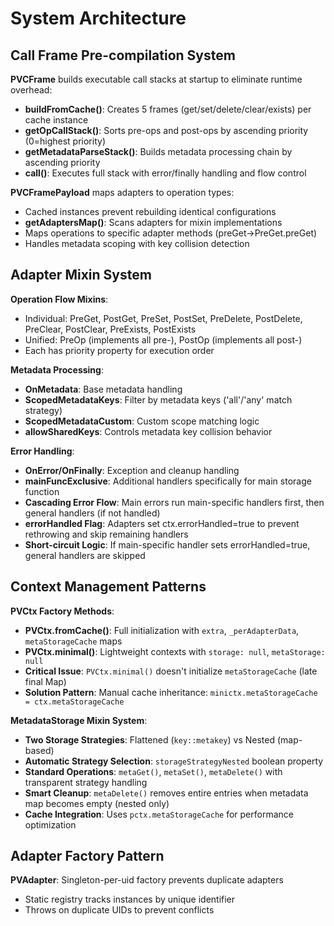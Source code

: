 # System Architecture

## Call Frame Pre-compilation System
**PVCFrame** builds executable call stacks at startup to eliminate runtime overhead:
- **buildFromCache()**: Creates 5 frames (get/set/delete/clear/exists) per cache instance
- **getOpCallStack()**: Sorts pre-ops and post-ops by ascending priority (0=highest priority)
- **getMetadataParseStack()**: Builds metadata processing chain by ascending priority
- **call()**: Executes full stack with error/finally handling and flow control

**PVCFramePayload** maps adapters to operation types:
- Cached instances prevent rebuilding identical configurations
- **getAdaptersMap()**: Scans adapters for mixin implementations
- Maps operations to specific adapter methods (preGet→PreGet.preGet)
- Handles metadata scoping with key collision detection

## Adapter Mixin System
**Operation Flow Mixins**:
- Individual: PreGet, PostGet, PreSet, PostSet, PreDelete, PostDelete, PreClear, PostClear, PreExists, PostExists
- Unified: PreOp (implements all pre-), PostOp (implements all post-)
- Each has priority property for execution order

**Metadata Processing**:
- **OnMetadata**: Base metadata handling
- **ScopedMetadataKeys**: Filter by metadata keys ('all'/'any' match strategy)
- **ScopedMetadataCustom**: Custom scope matching logic
- **allowSharedKeys**: Controls metadata key collision behavior

**Error Handling**:
- **OnError/OnFinally**: Exception and cleanup handling
- **mainFuncExclusive**: Additional handlers specifically for main storage function
- **Cascading Error Flow**: Main errors run main-specific handlers first, then general handlers (if not handled)
- **errorHandled Flag**: Adapters set ctx.errorHandled=true to prevent rethrowing and skip remaining handlers
- **Short-circuit Logic**: If main-specific handler sets errorHandled=true, general handlers are skipped

## Context Management Patterns
**PVCtx Factory Methods**:
- **PVCtx.fromCache()**: Full initialization with `extra`, `_perAdapterData`, `metaStorageCache` maps
- **PVCtx.minimal()**: Lightweight contexts with `storage: null`, `metaStorage: null`
- **Critical Issue**: `PVCtx.minimal()` doesn't initialize `metaStorageCache` (late final Map)
- **Solution Pattern**: Manual cache inheritance: `minictx.metaStorageCache = ctx.metaStorageCache`

**MetadataStorage Mixin System**:
- **Two Storage Strategies**: Flattened (`key::metakey`) vs Nested (map-based)
- **Automatic Strategy Selection**: `storageStrategyNested` boolean property
- **Standard Operations**: `metaGet()`, `metaSet()`, `metaDelete()` with transparent strategy handling
- **Smart Cleanup**: `metaDelete()` removes entire entries when metadata map becomes empty (nested only)
- **Cache Integration**: Uses `pctx.metaStorageCache` for performance optimization

## Adapter Factory Pattern
**PVAdapter**: Singleton-per-uid factory prevents duplicate adapters
- Static registry tracks instances by unique identifier
- Throws on duplicate UIDs to prevent conflicts
